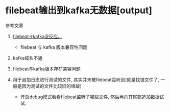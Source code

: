 # filebeat输出到kafka无数据[output]

参考文章

1. [filebeat->kafka没反应。](https://elasticsearch.cn/?/question/4332)
    - filebeat 与 kafka 版本兼容性问题

1. kafka域名不通
2. filebeat与kafka版本存在兼容问题
3. 用于追加日志进行测试的文件, 其实并未被filebeat监听到(就是找错文件了, 一般是因为测试的文件比较旧的缘故)
    - 开启debug模式看看filebeat监听了哪些文件, 然后再向其尾部追加数据试试.
